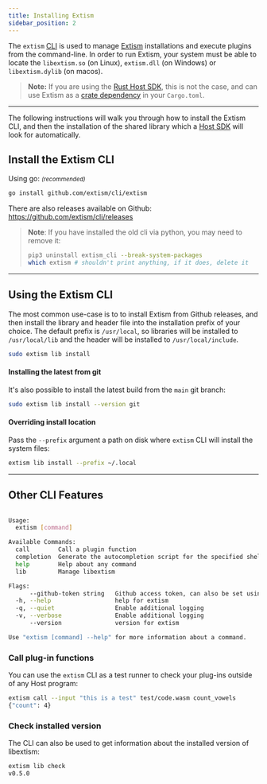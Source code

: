 ```yaml
---
title: Installing Extism
sidebar_position: 2
---
```


The `extism` [CLI](https://github.com/extism/cli) is used to manage [Extism](https://github.com/extism/extism) installations and execute plugins from the command-line. In order to run Extism, your system must be able to locate the `libextism.so` (on Linux), `extism.dll` (on Windows) or `libextism.dylib` (on macos).

> **Note:** If you are using the [Rust Host SDK](/docs/integrate-into-your-codebase/rust-host-sdk), this is not the case, and can use Extism as a [crate dependency](https://crates.io/crates/extism) in your `Cargo.toml`. 

---

The following instructions will walk you through how to install the Extism CLI, and then the installation of the shared library which a [Host SDK](/docs/concepts/host-sdk) will look for automatically.

## Install the Extism CLI

Using go: <small><em>(recommended)</em></small>

```sh
go install github.com/extism/cli/extism
```

There are also releases available on Github: https://github.com/extism/cli/releases

> **Note**: If you have installed the old cli via python, you may need to remove it:
>   ```sh
>   pip3 uninstall extism_cli --break-system-packages
>   which extism # shouldn't print anything, if it does, delete it
>   ```

---

## Using the Extism CLI

The most common use-case is to to install Extism from Github releases, and then install the library and header file into the installation prefix of your choice. The default prefix is `/usr/local`, so libraries will be installed to `/usr/local/lib` and the header will be installed to `/usr/local/include`.

```sh
sudo extism lib install
```

#### Installing the latest from git

It's also possible to install the latest build from the `main` git branch:

```sh
sudo extism lib install --version git
```

#### Overriding install location

Pass the `--prefix` argument a path on disk where `extism` CLI will install the system files:

```sh
extism lib install --prefix ~/.local
```

---

## Other CLI Features

```sh

Usage:
  extism [command]

Available Commands:
  call        Call a plugin function
  completion  Generate the autocompletion script for the specified shell
  help        Help about any command
  lib         Manage libextism

Flags:
      --github-token string   Github access token, can also be set using the $GITHUB_TOKEN env variable
  -h, --help                  help for extism
  -q, --quiet                 Enable additional logging
  -v, --verbose               Enable additional logging
      --version               version for extism

Use "extism [command] --help" for more information about a command.
```

### Call plug-in functions

You can use the `extism` CLI as a test runner to check your plug-ins outside of any Host program:

```sh
extism call --input "this is a test" test/code.wasm count_vowels
{"count": 4}
```

### Check installed version

The CLI can also be used to get information about the installed version of libextism:

```sh
extism lib check
v0.5.0
```
